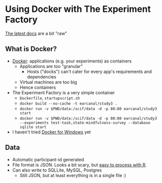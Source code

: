 # Using Docker with The Experiment Factory

[The latest docs](https://expfactory.github.io/expfactory/) are a bit "raw"

## What is Docker?

* [Docker](https://www.docker.com/): applications (e.g. your experiments) as containers
   * Applications are too "granular"
     * Hosts ("docks") can't cater for every app's requirements and dependencies
   * Virtual machines are too big
   * Hence containers
* The Experiment Factory is a very simple container
  * `Dockerfile`, `startupscript.sh`
  * `docker build --no-cache -t earcanal/study3 .`
  * `docker run -v $PWD/data:/scif/data -d -p 80:80 earcanal/study3 start`
  * `docker run -v $PWD/data:/scif/data -d -p 80:80 earcanal/study3 --experiments test-task,state-mindfulness-survey --database sqlite start`
* I haven't tried [Docker for Windows](https://docs.docker.com/docker-for-windows/) yet

## Data

* Automatic participant-id generated
* File format is JSON.  Looks a bit scary, but [easy to process with R](https://github.com/earcanal/manjushri/blob/master/R/expfactory.R).
* Can also write to SQLLite, MySQL, Postgres
  * Still JSON, but at least everything is in a single file :)

